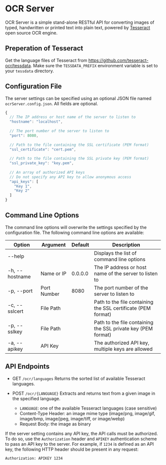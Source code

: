 OCR Server
==========
OCR Server is a simple stand-alone RESTful API for converting images of typed, handwritten or printed text into plain text, powered by [Tesseract](https://github.com/tesseract-ocr/tesseract) open source OCR engine.

Preperation of Tesseract
------------------------
Get the language files of Tesseract from https://github.com/tesseract-ocr/tessdata.
Make sure the `TESSDATA_PREFIX` environment variable is set to your `tessdata` directory.

Configuration File
------------------
The server settings can be specified using an optional JSON file named `ocrServer.config.json`.
All fields are optional.

```javascript
{
  // The IP address or host name of the server to listen to
  "hostname": "localhost",
  
  // The port number of the server to listen to
  "port": 8080,
  
  // Path to the file containing the SSL certificate (PEM format)
  "ssl_certificate": "cert.pem",
  
  // Path to the file containing the SSL private key (PEM format)
  "ssl_private_key": "key.pem",
  
  // An array of authorized API keys
  // Do not specify any API key to allow anonymous access
  "api_keys": [
    "Key 1",								        
    "Key 2"
  ]
}
```

Command Line Options
--------------------
The command line options will overwrite the settings specified by the configuration file.
The following command line options are available:

| Option         | Argument    | Default | Description                                                  |
|----------------|-------------|---------|--------------------------------------------------------------|
|     --help	   |             |         | Displays the list of command line options                    |
| -h, --hostname | Name or IP  | 0.0.0.0 | The IP address or host name of the server to listen to       |
| -p, --port     | Port Number | 8080    | The port number of the server to listen to                   |
| -c, --sslcert  | File Path   |         | Path to the file containing the SSL certificate (PEM format) |
| -p, --sslkey   | File Path   |         | Path to the file containing the SSL private key (PEM format) |
| -a, --apikey   | API Key     |         | The authorized API key, multiple keys are allowed            |


API Endpoints
-------------

* GET `/ocr/languages`
  Returns the sorted list of available Tesseract languages.

* POST `/ocr/{LANGUAGE}`
  Extracts and returns text from a given image in the specified language.
  
  - `LANGUAGE`: one of the available Tesseract languages (case sensitive)
  - Content-Type Header: an image mime type (image/png, image/gif, image/bmp, image/jpeg, image/tiff, or image/webp)
  - Request Body: the image as binary


If the server setting contains any API key, the API calls must be authorized. To do so, use the `Authorization` header 
and `APIKEY` authentication scheme to pass an API key to the server. For example, if `1234` is defined as an API key, 
the following HTTP header should be present in any request:
```
Authorization: APIKEY 1234
```
